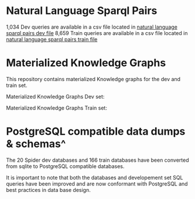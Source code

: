 # Natural Language Sparql Pairs
1,034 Dev queries are available in a csv file located in [natural language sparql pairs dev file](nl_sparql_pairs/dev/dev_nl_sparql.csv)
8,659 Train queries are available in a csv file located in [natural language sparql pairs train file](nl_sparql_pairs/train/train_nl_sparql.csv)

# Materialized Knowledge Graphs

This repository contains materialized Knowledge graphs for the dev and train set. 

Materialized Knowledge Graphs Dev set:

Materialized Knowledge Graphs Train set:


# PostgreSQL compatible data dumps & schemas^
The 20 Spider dev databases and 166 train databases have been converted from sqlite to PostgreSQL compatible databases. 

It is important to note that both the databases and developement set SQL queries have been improved and are now conformant with PostgreSQL and best practices in data base design.






